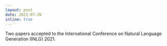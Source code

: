```yaml
---
layout: post
date: 2021-07-26 
inline: true
---
```


Two papers accepted to the International Conference on Natural Language Generation (INLG) 2021.
